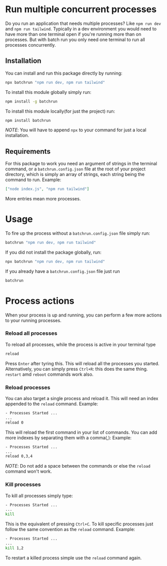 # Run multiple concurrent processes

Do you run an application that needs multiple processes? Like `npm run dev` and `npm run tailwind`. Typically in a dev environment you would need to have more than one terminal open if you're running more than on processes. But with batch run you only need one terminal to run all processes concurrently.

## Installation

You can install and run this package directly by running:

```bash
npx batchrun "npm run dev, npm run tailwind"
```

To install this module globally simply run:

```bash
npm install -g batchrun
```

To install this module locally(for just the project) run:

```bash
npm install batchrun
```

_NOTE_: You will have to append `npx` to your command for just a local installation.

## Requirements

For this package to work you need an argument of strings in the terminal command, or a `batchrun.config.json` file at the root of your project directory, which is simply an array of strings, each string being the command to run. Example:

```json
["node index.js", "npm run tailwind"]
```

More entries mean more processes.

# Usage

To fire up the process without a `batchrun.config.json` file simply run:

```bash
batchrun "npm run dev, npm run tailwind"
```

If you did not install the package globally, run:

```bash
npx batchrun "npm run dev, npm run tailwind"
```

If you already have a `batchrun.config.json` file just run

```bash
batchrun
```

# Process actions

When your process is up and running, you can perform a few more actions to your running processes.

### Reload all processes

To reload all processes, while the process is active in your terminal type

```bash
reload
```

Press `Enter` after tyring this. This will reload all the processes you started. Alternatively, you can simply press `Ctrl+R`: this does the same thing. `restart` amd `reboot` commands work also.

### Reload processes

You can also target a single process and reload it. This will need an index appended to the `reload` command. Example:

```bash
- Processes Started ...
...
reload 0
```

This will reload the first command in your list of commands. You can add more indexes by separating them with a comma(,): Example:

```bash
- Processes Started ...
...
reload 0,3,4
```

_NOTE_: Do not add a space between the commands or else the `reload` command won't work.

### Kill processes

To kill all processes simply type:

```bash
- Processes Started ...
...
kill
```

This is the equivalent of pressing `Ctrl+C`. To kill specific processes just follow the same convention as the `reload` command. Example:

```bash
- Processes Started ...
...
kill 1,2
```

To restart a killed process simple use the `reload` command again.
